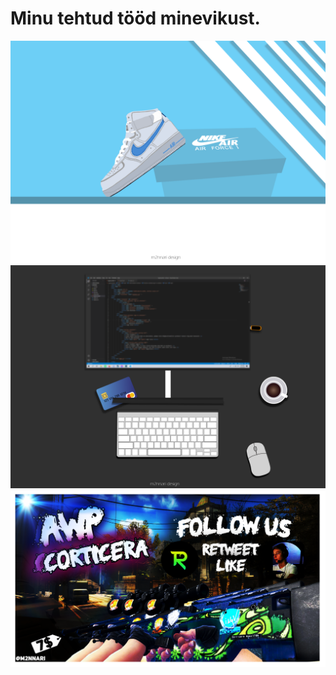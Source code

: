 # Minu tehtud tööd minevikust.

![Nike Air Force](./AF.svg)
![Setup](./Setup.svg)
![@renkure Twitter Giveaway GFX](./GFX1.svg)
